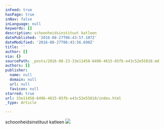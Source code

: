 ```yaml
---
inFeed: true
hasPage: true
inNav: false
inLanguage: null
keywords: []
description: schoonheidsinstituut katleen
datePublished: '2016-08-27T06:43:57.107Z'
dateModified: '2016-08-27T06:43:56.690Z'
title: ''
author: []
via: {}
sourcePath: _posts/2016-08-23-33e11458-6496-4615-85fb-e43c52e55810.md
authors: []
publisher:
  name: null
  domain: null
  url: null
  favicon: null
starred: true
url: 33e11458-6496-4615-85fb-e43c52e55810/index.html
_type: Article

---
```

schoonheidsinstituut katleen
![](https://the-grid-user-content.s3-us-west-2.amazonaws.com/9f6a11d9-f1da-4f47-995d-62909314e274.jpg)